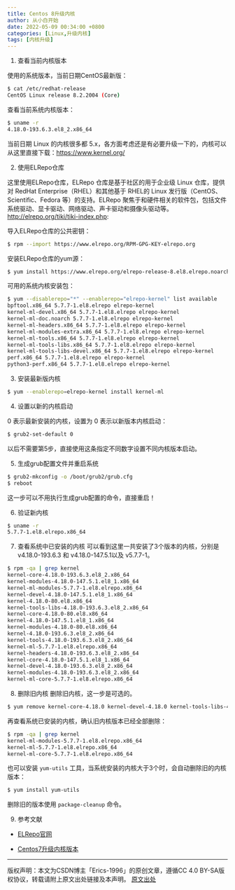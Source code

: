 ```yaml
---
title: Centos 8升级内核
author: 从小白开始
date: 2022-05-09 00:34:00 +0800
categories: [Linux,升级内核]
tags: [内核升级]
---
```


1. 查看当前内核版本

使用的系统版本，当前日期CentOS最新版：

```bash
$ cat /etc/redhat-release 
CentOS Linux release 8.2.2004 (Core)
```

查看当前系统内核版本：

```bash
$ uname -r
4.18.0-193.6.3.el8_2.x86_64
```

当前日期 Linux 的内核很多都 5.x，各方面考虑还是有必要升级一下的，内核可以从这里直接下载：<https://www.kernel.org/>

2. 使用ELRepo仓库

这里使用ELRepo仓库，ELRepo 仓库是基于社区的用于企业级 Linux 仓库，提供对 RedHat Enterprise（RHEL）和其他基于 RHEL的 Linux 发行版（CentOS、Scientific、Fedora 等）的支持。ELRepo 聚焦于和硬件相关的软件包，包括文件系统驱动、显卡驱动、网络驱动、声卡驱动和摄像头驱动等。<http://elrepo.org/tiki/tiki-index.php>:

导入ELRepo仓库的公共密钥：

```bash
$ rpm --import https://www.elrepo.org/RPM-GPG-KEY-elrepo.org
```

安装ELRepo仓库的yum源：

```bash
$ yum install https://www.elrepo.org/elrepo-release-8.el8.elrepo.noarch.rpm
```

可用的系统内核安装包：

```bash
$ yum --disablerepo="*" --enablerepo="elrepo-kernel" list available
bpftool.x86_64 5.7.7-1.el8.elrepo elrepo-kernel
kernel-ml-devel.x86_64 5.7.7-1.el8.elrepo elrepo-kernel
kernel-ml-doc.noarch 5.7.7-1.el8.elrepo elrepo-kernel
kernel-ml-headers.x86_64 5.7.7-1.el8.elrepo elrepo-kernel
kernel-ml-modules-extra.x86_64 5.7.7-1.el8.elrepo elrepo-kernel
kernel-ml-tools.x86_64 5.7.7-1.el8.elrepo elrepo-kernel
kernel-ml-tools-libs.x86_64 5.7.7-1.el8.elrepo elrepo-kernel
kernel-ml-tools-libs-devel.x86_64 5.7.7-1.el8.elrepo elrepo-kernel
perf.x86_64 5.7.7-1.el8.elrepo elrepo-kernel
python3-perf.x86_64 5.7.7-1.el8.elrepo elrepo-kernel
```

3. 安装最新版内核

```bash
$ yum --enablerepo=elrepo-kernel install kernel-ml
```

4. 设置以新的内核启动

0 表示最新安装的内核，设置为 0 表示以新版本内核启动：

```bash
$ grub2-set-default 0
```

以后不需要第5步，直接使用这条指定不同数字设置不同内核版本启动。

5. 生成grub配置文件并重启系统

```bash
$ grub2-mkconfig -o /boot/grub2/grub.cfg
$ reboot
```

这一步可以不用执行生成grub配置的命令，直接重启！

6. 验证新内核

```bash
$ uname -r
5.7.7-1.el8.elrepo.x86_64
```

7. 查看系统中已安装的内核
可以看到这里一共安装了3个版本的内核，分别是 v4.18.0-193.6.3 和 v4.18.0-147.5.1以及 v5.7.7-1。

```bash
$ rpm -qa | grep kernel
kernel-core-4.18.0-193.6.3.el8_2.x86_64
kernel-modules-4.18.0-147.5.1.el8_1.x86_64
kernel-ml-modules-5.7.7-1.el8.elrepo.x86_64
kernel-devel-4.18.0-147.5.1.el8_1.x86_64
kernel-4.18.0-80.el8.x86_64
kernel-tools-libs-4.18.0-193.6.3.el8_2.x86_64
kernel-core-4.18.0-80.el8.x86_64
kernel-4.18.0-147.5.1.el8_1.x86_64
kernel-modules-4.18.0-80.el8.x86_64
kernel-4.18.0-193.6.3.el8_2.x86_64
kernel-tools-4.18.0-193.6.3.el8_2.x86_64
kernel-ml-5.7.7-1.el8.elrepo.x86_64
kernel-headers-4.18.0-193.6.3.el8_2.x86_64
kernel-core-4.18.0-147.5.1.el8_1.x86_64
kernel-devel-4.18.0-193.6.3.el8_2.x86_64
kernel-modules-4.18.0-193.6.3.el8_2.x86_64
kernel-ml-core-5.7.7-1.el8.elrepo.x86_64
```

8. 删除旧内核
删除旧内核，这一步是可选的。

```bash
$ yum remove kernel-core-4.18.0 kernel-devel-4.18.0 kernel-tools-libs-4.18.0 kernel-headers-4.18.0
```

再查看系统已安装的内核，确认旧内核版本已经全部删除：

```bash
$ rpm -qa | grep kernel
kernel-ml-modules-5.7.7-1.el8.elrepo.x86_64
kernel-ml-5.7.7-1.el8.elrepo.x86_64
kernel-ml-core-5.7.7-1.el8.elrepo.x86_64
```

也可以安装 `yum-utils` 工具，当系统安装的内核大于3个时，会自动删除旧的内核版本：

```bash
$ yum install yum-utils
```

删除旧的版本使用 `package-cleanup` 命令。

9. 参考文献


- [ELRepo官网](http://elrepo.org/tiki/index.php)

- [Centos7升级内核版本](https://www.cnblogs.com/xzkzzz/p/9627658.html)

****

版权声明：本文为CSDN博主「Erics-1996」的原创文章，遵循CC 4.0 BY-SA版权协议，转载请附上原文出处链接及本声明。
[原文出处](https://blog.csdn.net/Thanlon/java/article/details/107193301)